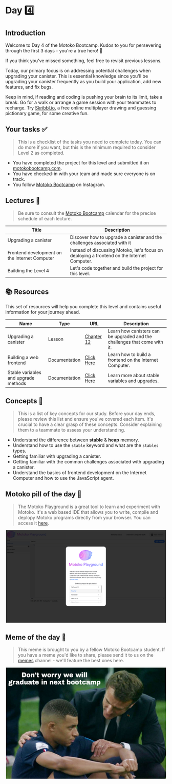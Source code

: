 # Day 4️⃣

## Introduction

Welcome to Day 4 of the Motoko Bootcamp.
Kudos to you for persevering through the first 3 days - you're a true hero! 🦸

If you think you've missed something, feel free to revisit previous lessons.

Today, our primary focus is on addressing potential challenges when upgrading your canister. This is essential knowledge since you'll be upgrading your canister frequently as you build your application, add new features, and fix bugs.

Keep in mind, if reading and coding is pushing your brain to its limit, take a break. Go for a walk or arrange a game session with your teammates to recharge. Try [Skribbl.io](https://skribbl.io/), a free online multiplayer drawing and guessing pictionary game, for some creative fun.

## Your tasks ✅

> This is a checklist of the tasks you need to complete today. You can do more if you want, but this is the minimum required to consider Level 2 as completed.

- You have completed the project for this level and submitted it on [motokobootcamp.com](https://motokobootcamp.com/).
- You have checked-in with your team and made sure everyone is on track.
- You follow [Motoko Bootcamp](https://www.instagram.com/motokobootcamp/) on Instagram.

## Lectures 🍿

> Be sure to consult the [Motoko Bootcamp](https://calendar.google.com/calendar/u/0/embed?src=c_1a1c0c95f41c3d5729532726aaa57d96e991c5d3254b0f9e02fdf4d9babf4401@group.calendar.google.com) calendar for the precise schedule of each lecture.

| Title                                         | Description                                                                                 |
| --------------------------------------------- | ------------------------------------------------------------------------------------------- |
| Upgrading a canister                          | Discover how to upgrade a canister and the challenges associated with it                    |
| Frontend development on the Internet Computer | Instead of discussing Motoko, let's focus on deploying a frontend on the Internet Computer. |
| Building the Level 4                          | Let's code together and build the project for this level.                                   |

## 📚 Resources

This set of resources will help you complete this level and contains useful information for your journey ahead.

| Name                                 | Type          | URL                                                                                                       | Description                                                               |
| ------------------------------------ | ------------- | --------------------------------------------------------------------------------------------------------- | ------------------------------------------------------------------------- |
| Upgrading a canister                 | Lesson        | [Chapter 12](https://github.com/motoko-bootcamp/dao-adventure/blob/main/lessons/chapter-13/CHAPTER-13.MD) | Learn how canisters can be upgraded and the challenges that come with it. |
| Building a web frontend              | Documentation | [Click Here](https://internetcomputer.org/docs/current/developer-docs/frontend/)                          | Learn how to build a frontend on the Internet Computer.                   |
| Stable variables and upgrade methods | Documentation | [Click Here](https://internetcomputer.org/docs/current/motoko/main/upgrades)                              | Learn more about stable variables and upgrades.                           |

## Concepts 🧠

> This is a list of key concepts for our study. Before your day ends, please review this list and ensure you've covered each item. It's crucial to have a clear grasp of these concepts. Consider explaining them to a teammate to assess your understanding.

- Understand the difference between **stable** & **heap** memory.
- Understand how to use the `stable` keyword and what are the `stables `types.
- Getting familiar with upgrading a canister.
- Getting familiar with the common challenges associated with upgrading a canister.
- Understand the basics of frontend development on the Internet Computer and how to use the JavaScript agent.

## Motoko pill of the day 💊

> The Motoko Playground is a great tool to learn and experiment with Motoko. It's a web based IDE that allows you to write, compile and deplopy Motoko programs directly from your browser. You can access it [here](https://m7sm4-2iaaa-aaaab-qabra-cai.raw.ic0.app/).

<p align="center">
    <img src="../../assets/level_4/guide/motoko_playground.png" style="width: 500px;" />
</p>

## Meme of the day 🙈

> This meme is brought to you by a fellow Motoko Bootcamp student. If you have a meme you'd like to share, please send it to us on the [memes](https://discord.gg/vwEC5RcKBv) channel - we'll feature the best ones here.

<p align="center">
    <img src="../../assets/level_4/guide/meme_level_4.jpg" style="width: 500px;" />
</p>
